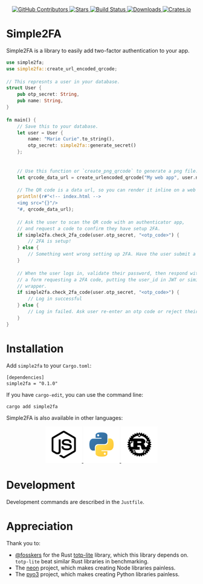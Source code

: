 <p align="center">
<a href="https://github.com/kurtbuilds/simple2fa/graphs/contributors">
    <img src="https://img.shields.io/github/contributors/kurtbuilds/simple2fa.svg?style=flat-square" alt="GitHub Contributors" />
</a>
<a href="https://github.com/kurtbuilds/simple2fa/stargazers">
    <img src="https://img.shields.io/github/stars/kurtbuilds/simple2fa.svg?style=flat-square" alt="Stars" />
</a>
<a href="https://github.com/kurtbuilds/simple2fa/actions">
    <img src="https://img.shields.io/github/workflow/status/kurtbuilds/simple2fa/test?style=flat-square" alt="Build Status" />
</a>
<a href="https://crates.io/crates/simple2fa">
    <img src="https://img.shields.io/crates/d/simple2fa?style=flat-square" alt="Downloads" />
</a>
<a href="https://crates.io/crates/simple2fa">
    <img src="https://img.shields.io/crates/v/simple2fa?style=flat-square" alt="Crates.io" />
</a>
</p>

# Simple2FA


Simple2FA is a library to easily add two-factor authentication to your app.

```rust
use simple2fa;
use simple2fa::create_url_encoded_qrcode;

// This represnts a user in your database.
struct User {
    pub otp_secret: String,
    pub name: String,
}

fn main() {
    // Save this to your database.
    let user = User {
        name: "Marie Curie".to_string(),
        otp_secret: simple2fa::generate_secret()
    };


    // Use this function or `create_png_qrcode` to generate a png file.
    let qrcode_data_url = create_urlencoded_qrcode("My web app", user.name, user.otp_secret);

    // The QR code is a data url, so you can render it inline on a web page.
    println!(r#"<!-- index.html -->
    <img src="{}"/>
    "#, qrcode_data_url);

    // Ask the user to scan the QR code with an authenticator app, 
    // and request a code to confirm they have setup 2FA.
    if simple2fa.check_2fa_code(user.otp_secret, "<otp_code>") {
        // 2FA is setup!
    } else {
        // Something went wrong setting up 2FA. Have the user submit a code again.
    }

    // When the user logs in, validate their password, then respond with 
    // a form requesting a 2FA code, putting the user_id in JWT or similar server-signed
    // wrapper.
    if simple2fa.check_2fa_code(user.otp_secret, "<otp_code>") {
        // Log in successful
    } else {
        // Log in failed. Ask user re-enter an otp code or reject their login attempt.
    }
}
```

# Installation

Add `simple2fa` to your `Cargo.toml`:

    [dependencies]
    simple2fa = "0.1.0"

If you have `cargo-edit`, you can use the command line:

    cargo add simple2fa

Simple2FA is also available in other languages:

<p align="center">
<a href="/node">
    <img src="https://github.com/kurtbuilds/logos/blob/9e56858d368da9e05a517c81ce28394f82d6b2fa/programming/node.png?raw=true" width="96px"/>
</a>
<a href="/python">
    <img src="https://github.com/kurtbuilds/logos/blob/9e56858d368da9e05a517c81ce28394f82d6b2fa/programming/python.png?raw=true" width="96px"/>
</a>
<a href="https://github.com/kurtbuilds/simple2fa/">
    <img src="https://github.com/kurtbuilds/logos/blob/9e56858d368da9e05a517c81ce28394f82d6b2fa/programming/rust.png?raw=true" width="96px"/>
</a>
</p>

# Development

Development commands are described in the `Justfile`.

# Appreciation

Thank you to:

- [@fosskers](https://github.com/fosskers) for the Rust [totp-lite](https://github.com/fosskers/totp-lite) library,
  which this library depends on. `totp-lite` beat similar Rust libraries in benchmarking.
- The [neon](https://neon-bindings.com/) project, which makes creating Node libraries painless.
- The [pyo3](https://pyo3.rs/) project, which makes creating Python libraries painless.
